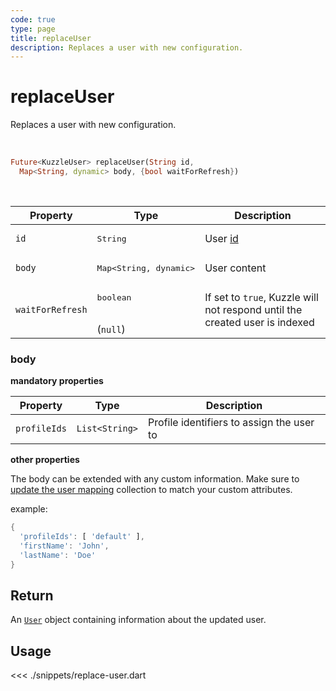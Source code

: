 ```yaml
---
code: true
type: page
title: replaceUser
description: Replaces a user with new configuration.
---
```


# replaceUser

Replaces a user with new configuration.

<br />

```dart
Future<KuzzleUser> replaceUser(String id, 
  Map<String, dynamic> body, {bool waitForRefresh})
```

<br />

| Property | Type | Description |
|--- |--- |--- |
| `id` | <pre>String</pre> | User [id](/core/2/guides/main-concepts/authentication#kuzzle-user-identifier-kuid) |
| `body` | <pre>Map<String, dynamic></pre> | User content |
| `waitForRefresh` | <pre>boolean</pre><br />(`null`) | If set to `true`, Kuzzle will not respond until the created user is indexed |

### body

**mandatory properties**

| Property | Type | Description |
| --- | --- | --- |
| `profileIds` | `List<String>` | Profile identifiers to assign the user to |

**other properties**

The body can be extended with any custom information. 
Make sure to [update the user mapping](/sdk/dart/2/controllers/security/update-user-mapping) collection to match your custom attributes.

example:

```dart
{
  'profileIds': [ 'default' ],
  'firstName': 'John',
  'lastName': 'Doe'
}
```

## Return

An [`User`](sdk/dart/2/core-classes/user/introduction) object containing information about the updated user.

## Usage

<<< ./snippets/replace-user.dart
